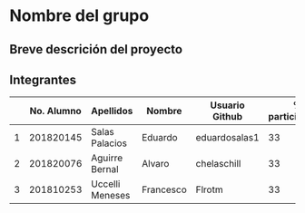 # Nombre del grupo

## Breve descrición del proyecto

## Integrantes

|   | No. Alumno | Apellidos | Nombre | Usuario Github | % participación |
| --- | --- | --- | --- | --- | --- |
|  1 | 201820145 |Salas Palacios  | Eduardo | eduardosalas1 | 33 |
|  2 | 201820076| Aguirre Bernal | Alvaro| chelaschill | 33 |
|  3 | 201810253| Uccelli Meneses | Francesco | Flrotm | 33 |

